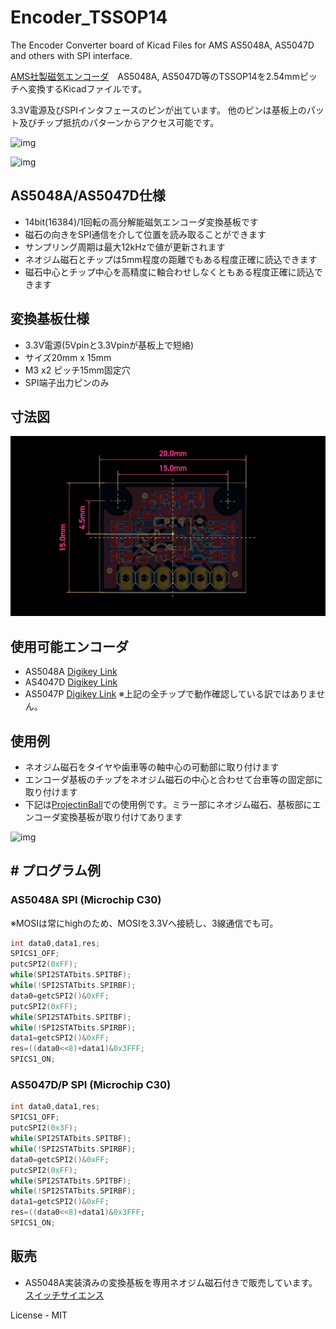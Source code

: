 # Encoder_TSSOP14

The Encoder Converter board of Kicad Files for AMS AS5048A, AS5047D and others with SPI interface.

[AMS社製磁気エンコーダ](http://ams.com/eng/Products/Magnetic-Position-Sensors)　AS5048A, AS5047D等のTSSOP14を2.54mmピッチへ変換するKicadファイルです。

3.3V電源及びSPIインタフェースのピンが出ています。
他のピンは基板上のパット及びチップ抵抗のパターンからアクセス可能です。

![img](encoder1.png)

![img](encoder2.png)

## AS5048A/AS5047D仕様

- 14bit(16384)/1回転の高分解能磁気エンコーダ変換基板です
- 磁石の向きをSPI通信を介して位置を読み取ることができます
- サンプリング周期は最大12kHzで値が更新されます
- ネオジム磁石とチップは5mm程度の距離でもある程度正確に読込できます
- 磁石中心とチップ中心を高精度に軸合わせしなくともある程度正確に読込できます

## 変換基板仕様

- 3.3V電源(5Vpinと3.3Vpinが基板上で短絡)
- サイズ20mm x 15mm
- M3 x2 ピッチ15mm固定穴
- SPI端子出力ピンのみ

## 寸法図

![img](dimensionalDrawing.jpg)

## 使用可能エンコーダ

- AS5048A [Digikey Link](http://www.digikey.jp/product-detail/ja/ams/AS5048A-HTSP-500/AS5048A-HTSP-500CT-ND/3188617)
- AS4047D [Digikey Link](http://www.digikey.jp/product-detail/ja/ams/AS5047D-ATSM/AS5047D-ATSMCT-ND/4895563)
- AS5047P [Digikey Link](http://www.digikey.jp/product-detail/ja/ams/AS5047P-ATSM/AS5047P-ATSMCT-ND/5287312)
※上記の全チップで動作確認している訳ではありません。

## 使用例

- ネオジム磁石をタイヤや歯車等の軸中心の可動部に取り付けます
- エンコーダ基板のチップをネオジム磁石の中心と合わせて台車等の固定部に取り付けます
- 下記は[ProjectinBall](http://projectionball.jp/)での使用例です。ミラー部にネオジム磁石、基板部にエンコーダ変換基板が取り付けてあります

![img](encoder-ex.png)

## # プログラム例

### AS5048A SPI (Microchip C30)

※MOSIは常にhighのため、MOSIを3.3Vへ接続し、3線通信でも可。

```c
int data0,data1,res;
SPICS1_OFF;
putcSPI2(0xFF);
while(SPI2STATbits.SPITBF);
while(!SPI2STATbits.SPIRBF);
data0=getcSPI2()&0xFF;
putcSPI2(0xFF);
while(SPI2STATbits.SPITBF);
while(!SPI2STATbits.SPIRBF);
data1=getcSPI2()&0xFF;
res=((data0<<8)+data1)&0x3FFF;
SPICS1_ON;
```

### AS5047D/P SPI (Microchip C30)

```c
int data0,data1,res;
SPICS1_OFF;
putcSPI2(0x3F);
while(SPI2STATbits.SPITBF);
while(!SPI2STATbits.SPIRBF);
data0=getcSPI2()&0xFF;
putcSPI2(0xFF);
while(SPI2STATbits.SPITBF);
while(!SPI2STATbits.SPIRBF);
data1=getcSPI2()&0xFF;
res=((data0<<8)+data1)&0x3FFF;
SPICS1_ON;
```

## 販売

- AS5048A実装済みの変換基板を専用ネオジム磁石付きで販売しています。[スイッチサイエンス](https://www.switch-science.com/catalog/3140/)

License - MIT